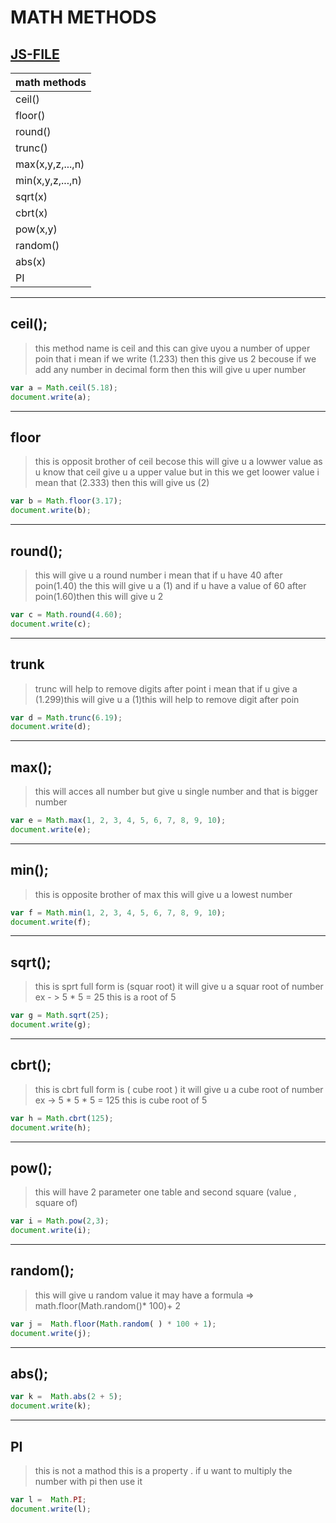 # MATH METHODS
## [JS-FILE](/js/59-Math-Methods.js)

|math methods|
|-----------|
|ceil()|
|floor()|
|round()|
|trunc()|
|max(x,y,z,...,n)|
|min(x,y,z,...,n)|
|sqrt(x)|
|cbrt(x)|
|pow(x,y)|
|random()|
|abs(x)|
|PI|

---

## ceil();
> this method name is ceil and this can give uyou a number of upper poin that i mean if we write (1.233) then this give us 2 becouse if we add any number in decimal form then this will give u uper number
```javascript
var a = Math.ceil(5.18);
document.write(a);
```
---

## floor
> this is opposit brother of ceil becose this will give u a lowwer value as u know that ceil give u a upper value but in this we get loower value i mean that (2.333) then this will give us (2)
```javascript
var b = Math.floor(3.17);
document.write(b);
```
---

## round();
> this will give u a round number i mean that if u have 40 after poin(1.40) the this will give u a (1) and if u have a value of 60 after poin(1.60)then this will give u 2
```javascript
var c = Math.round(4.60);
document.write(c);
```
---

## trunk
> trunc will help to remove digits after point i mean that if u give a (1.299)this will give u a (1)this will help to remove digit after poin
```javascript
var d = Math.trunc(6.19);
document.write(d);
```
---

## max();
> this will acces all number but give u single number and that is bigger number
```javascript
var e = Math.max(1, 2, 3, 4, 5, 6, 7, 8, 9, 10);
document.write(e);
```
---

## min();
> this is opposite brother of max this will give u a lowest number
```javascript
var f = Math.min(1, 2, 3, 4, 5, 6, 7, 8, 9, 10);
document.write(f);
```
---

## sqrt();
> this is sprt full form is (squar root) it will give u a squar root of number ex - > 5 * 5 = 25 this is a root of 5
```javascript
var g = Math.sqrt(25);
document.write(g);
```
---

## cbrt();
> this is cbrt full form is ( cube root ) it will give u a cube root of number ex -> 5 * 5 * 5 = 125 this is cube root of 5
```javascript
var h = Math.cbrt(125);
document.write(h);
```
---

## pow();
> this will have 2 parameter one table and second square (value , square of)
```javascript
var i = Math.pow(2,3);
document.write(i);
```
---

## random();
> this will give u random value it may have a formula => math.floor(Math.random()* 100)+ 2
```javascript
var j =  Math.floor(Math.random( ) * 100 + 1);
document.write(j);
```
---

## abs();
```javascript
var k =  Math.abs(2 + 5);
document.write(k);
```
---

## PI
> this is not a mathod this is a property . if u want to multiply the number with pi then use it
```javascript
var l =  Math.PI;
document.write(l);
```

